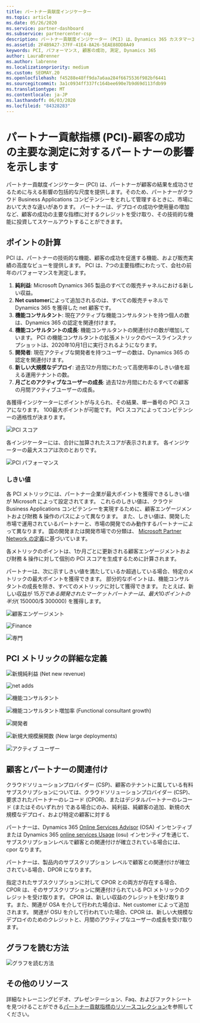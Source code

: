 ```yaml
---
title: パートナー貢献度インジケーター
ms.topic: article
ms.date: 05/26/2020
ms.service: partner-dashboard
ms.subservice: partnercenter-csp
description: パートナー貢献度インジケーター (PCI) は、Dynamics 365 カスタマーエンゲージメント、Dynamics 365 Finance、および運用での作業方法を示しています。
ms.assetid: 2F4B9A27-37FF-41E4-8A26-5EAE88DD8A49
keywords: PCI, パフォーマンス, 顧客の成功, 測定, Dynamics 365
author: LauraBrenner
ms.author: labrenne
ms.localizationpriority: medium
ms.custom: SEOMAY.20
ms.openlocfilehash: f45288e48ff9da7a6aa284f6675536f982bf6441
ms.sourcegitcommit: 3a1c0934ff337fc164bee690e7b9d69d113fdb99
ms.translationtype: MT
ms.contentlocale: ja-JP
ms.lasthandoff: 06/03/2020
ms.locfileid: "84328283"
---
```

# <a name="partner-contribution-indicators-pci---shows-partner-impact-on-key-measures-of-customer-success"></a>パートナー貢献指標 (PCI)-顧客の成功の主要な測定に対するパートナーの影響を示します

パートナー貢献度インジケーター (PCI) は、パートナーが顧客の結果を成功させるために与える影響の包括的な尺度を提供します。そのため、パートナーがクラウド Business Applications コンピテンシーをとれして管理するときに、市場において大きな違いがあります。 パートナーは、デプロイの成功や使用量の増加など、顧客の成功の主要な指標に対するクレジットを受け取り、その技術的な機能に投資してスケールアウトすることができます。


## <a name="scoring"></a>ポイントの計算

PCI は、パートナーの技術的な機能、顧客の成功を促進する機能、および販売実績の高度なビューを提供します。 PCI は、7つの主要指標にわたって、会社の前年のパフォーマンスを測定します。

1. **純利益**: Microsoft Dynamics 365 製品のすべての販売チャネルにおける新しい収益。
2. **Net customer**によって追加されるのは、すべての販売チャネルで Dynamics 365 を獲得した net 顧客です。
3. **機能コンサルタント**: 現在アクティブな機能コンサルタントを持つ個人の数は、Dynamics 365 の認定を関連付けます。 
4. **機能コンサルタントの成長**: 機能コンサルタントの関連付けの数が増加しています。  PCI の機能コンサルタントの拡張メトリックのベースラインスナップショットは、2020年10月1日に実行されるようになります。  
5. **開発者**: 現在アクティブな開発者を持つユーザーの数は、Dynamics 365 の認定を関連付けます。
6. **新しい大規模なデプロイ**: 過去12か月間にわたって高使用率のしきい値を超える運用テナントの数。
7. **月ごとのアクティブなユーザーの成長**: 過去12か月間にわたるすべての顧客の月間アクティブユーザーの成長。

各獲得インジケーターにポイントが与えられ、その結果、単一番号の PCI スコアになります。 100最大ポイントが可能です。 PCI スコアによってコンピテンシーの適格性が決まります。

![PCI スコア](images/pcinew1.png)

各インジケーターには、合計に加算されたスコアが表示されます。 各インジケーターの最大スコアは次のとおりです。

![PCI パフォーマンス](images/pci/perfnew.png)

### <a name="thresholds"></a>しきい値

各 PCI メトリックには、パートナー企業が最大ポイントを獲得できるしきい値が Microsoft によって設定されてます。 これらのしきい値は、クラウド Business Applications コンピテンシーを実現するために、顧客エンゲージメントおよび財務 & 操作のパスによって異なります。 また、しきい値は、開発した市場で運用されているパートナーと、市場の開発でのみ動作するパートナーによって異なります。  国の開発または開発市場での分類は、 [Microsoft Partner Network の定義](https://assetsprod.microsoft.com/mpn/mpn-developed-and-developing-countries.pdf)に基づいています。

各メトリックのポイントは、1か月ごとに更新される顧客エンゲージメントおよび財務 & 操作に対して個別の PCI スコアを生成するために計算されます。

パートナーは、次に示すしきい値を満たしているか超過している場合、特定のメトリックの最大ポイントを獲得できます。 部分的なポイントは、機能コンサルタントの成長を除き、すべてのメトリックに対して獲得できます。 たとえば、新しい収益が $15万である開発されたマーケットパートナーは、最大10ポイントの半分 ($ 150000/$ 300000) を獲得します。 

![顧客エンゲージメント](images/pci/custengagethresh.png)

![Finance](images/pci/table_2.png)

![専門](images/Table3.PNG) 


## <a name="detailed-definitions-of-pci-metrics"></a>PCI メトリックの詳細な定義

![新規純利益 (Net new revenue)](images/pci/netnewrevenue.png)

![net adds](images/pci/netadds.png)


![機能コンサルタント](images/pci/funcconsult.png)


![機能コンサルタント増加率 (Functional consultant growth)](images/pci/4_Functional_consultant_growth.png)

![開発者](images/pci/developers.png) 

![新規大規模展開数 (New large deployments)](images/pci/largedeploy.png) 

![アクティブ ユーザー](images/pci/activeusers.png)

## <a name="customer-to-partner-association"></a>顧客とパートナーの関連付け

クラウドソリューションプロバイダー (CSP)、顧客のテナントに属している有料サブスクリプションについては、クラウドソリューションプロバイダー (CSP)、要求されたパートナーのレコード (CPOR)、またはデジタルパートナーのレコード (またはそのいずれか) である場合にのみ、純利益、純顧客の追加、新規の大規模なデプロイ、および特定の顧客に対する

パートナーは、Dynamics 365 [Online Services Advisor](https://support.microsoft.com/help/4501560/online-services-advisor-osa-sell-incentives-faq) (OSA) インセンティブまたは Dynamics 365 [online services Usage](https://support.microsoft.com/help/4489988/online-services-usage-osu-incentives-faq) (osu) インセンティブを通じて、サブスクリプションレベルで顧客との関連付けが確立されている場合には、cpor なります。

パートナーは、製品内のサブスクリプション レベルで顧客との関連付けが確立されている場合、DPOR になります。

指定されたサブスクリプションに対して CPOR との両方が存在する場合、CPOR は、そのサブスクリプションに関連付けられている PCI メトリックのクレジットを受け取ります。 CPOR は、新しい収益のクレジットを受け取ります。また、関連が OSA を介して行われた場合は、Net customer によって追加されます。 関連が OSU を介して行われていた場合、CPOR は、新しい大規模なデプロイのためのクレジットと、月間のアクティブなユーザーの成長を受け取ります。 

## <a name="how-to-read-the-charts"></a>グラフを読む方法

![グラフを読む方法](images/pci/howto.png)

## <a name="additional-resources"></a>その他のリソース

詳細なトレーニングビデオ、プレゼンテーション、Faq、およびファクトシートを見つけることができる[パートナー貢献指標のリソースコレクション](https://aka.ms/pcilearn)を参照してください。
